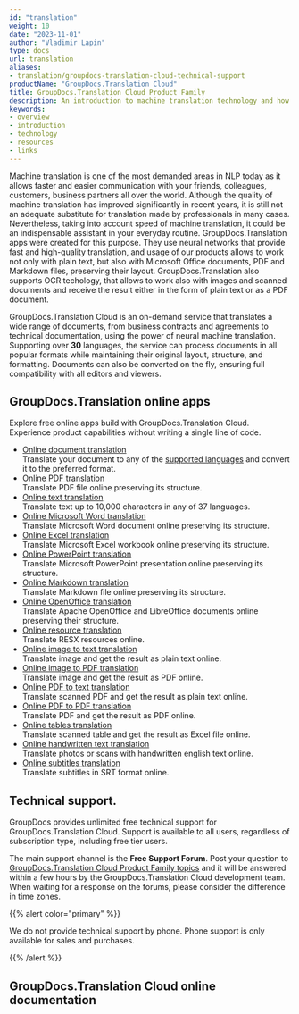 ```yaml
---
id: "translation"
weight: 10
date: "2023-11-01"
author: "Vladimir Lapin"
type: docs
url: translation
aliases:
- translation/groupdocs-translation-cloud-technical-support
productName: "GroupDocs.Translation Cloud"
title: GroupDocs.Translation Cloud Product Family
description: An introduction to machine translation technology and how GroupDocs.Translation Cloud can help you use it for your day-to-day business needs.
keywords:
- overview
- introduction
- technology
- resources
- links
---
```


Machine translation is one of the most demanded areas in NLP today as it allows faster and easier communication with your friends, colleagues, customers, business partners all over the world. Although the quality of machine translation has improved significantly in recent years, it is still not an adequate substitute for translation made by professionals in many cases. Nevertheless, taking into account speed of machine translation, it could be an indispensable assistant in your everyday routine. GroupDocs.Translation apps were created for this purpose. They use neural networks that provide fast and high-quality translation, and usage of our products allows to work not only with plain text, but also with Microsoft Office documents, PDF and Markdown files, preserving their layout. GroupDocs.Translation also supports OCR techology, that allows to work also with images and scanned documents and receive the result either in the form of plain text or as a PDF document.

GroupDocs.Translation Cloud is an on-demand service that translates a wide range of documents, from business contracts and agreements to technical documentation, using the power of neural machine translation. Supporting over **30** languages, the service can process documents in all popular formats while maintaining their original layout, structure, and formatting. Documents can also be converted on the fly, ensuring full compatibility with all editors and viewers.

## GroupDocs.Translation online apps

Explore free online apps build with GroupDocs.Translation Cloud. Experience product capabilities without writing a single line of code.

- [Online document translation](https://products.groupdocs.app/translation/total)  
  Translate your document to any of the [supported languages](/translation/translation-languages/) and convert it to the preferred format.
- [Online PDF translation](https://products.groupdocs.app/translation/pdf)  
  Translate PDF file online preserving its structure.
- [Online text translation](https://products.groupdocs.app/translation/text)  
  Translate text up to 10,000 characters in any of 37 languages.
- [Online Microsoft Word translation](https://products.groupdocs.app/translation/word/)  
  Translate Microsoft Word document online preserving its structure.
- [Online Excel translation](https://products.groupdocs.app/translation/excel/)  
  Translate Microsoft Excel workbook online preserving its structure.
- [Online PowerPoint translation](https://products.groupdocs.app/translation/powerpoint/)  
  Translate Microsoft PowerPoint presentation online preserving its structure.
- [Online Markdown translation](https://products.groupdocs.app/translation/markdown/)  
  Translate Markdown file online preserving its structure.
- [Online OpenOffice translation](https://products.groupdocs.app/translation/openoffice/)  
  Translate Apache OpenOffice and LibreOffice documents online preserving their structure.
- [Online resource translation](https://products.groupdocs.app/translation/resources)  
  Translate RESX resources online.
- [Online image to text translation](https://products.groupdocs.app/translation/image-to-text)  
  Translate image and get the result as plain text online.
- [Online image to PDF translation](https://products.groupdocs.app/translation/image-to-pdf)  
  Translate image and get the result as PDF online.
- [Online PDF to text translation](https://products.groupdocs.app/translation/pdf-to-text)  
  Translate scanned PDF and get the result as plain text online.
- [Online PDF to PDF translation](https://products.groupdocs.app/translation/pdf-to-pdf)  
  Translate PDF and get the result as PDF online.
- [Online tables translation](https://products.groupdocs.app/translation/table-to-excel)  
  Translate scanned table and get the result as Excel file online.
- [Online handwritten text translation](https://products.groupdocs.app/translation/handwritten-text)  
  Translate photos or scans with handwritten english text online.
- [Online subtitles translation](https://products.groupdocs.app/translation/subtitles)  
  Translate subtitles in SRT format online.

## Technical support.

GroupDocs provides unlimited free technical support for GroupDocs.Translation Cloud. Support is available to all users, regardless of subscription type, including free tier users.

The main support channel is the **Free Support Forum**. Post your question to [GroupDocs.Translation Cloud Product Family topics](https://forum.groupdocs.cloud/c/translation/31) and it will be answered within a few hours by the GroupDocs.Translation Cloud development team. When waiting for a response on the forums, please consider the difference in time zones.

{{% alert color="primary" %}} 

We do not provide technical support by phone. Phone support is only available for sales and purchases.

{{% /alert %}} 

## GroupDocs.Translation Cloud online documentation
